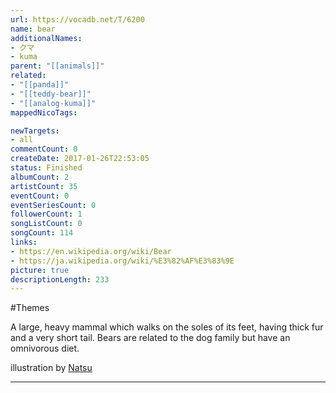 ```yaml
---
url: https://vocadb.net/T/6200
name: bear
additionalNames: 
- クマ
- kuma
parent: "[[animals]]"
related:
- "[[panda]]"
- "[[teddy-bear]]"
- "[[analog-kuma]]"
mappedNicoTags:

newTargets:
- all
commentCount: 0
createDate: 2017-01-26T22:53:05
status: Finished
albumCount: 2
artistCount: 35
eventCount: 0
eventSeriesCount: 0
followerCount: 1
songListCount: 0
songCount: 114
links: 
- https://en.wikipedia.org/wiki/Bear
- https://ja.wikipedia.org/wiki/%E3%82%AF%E3%83%9E
picture: true
descriptionLength: 233
---
```


#Themes

A large, heavy mammal which walks on the soles of its feet, having thick fur and a very short tail. Bears are related to the dog family but have an omnivorous diet.

illustration by [Natsu](http://www.pixiv.net/member.php?id=1501671)

---

